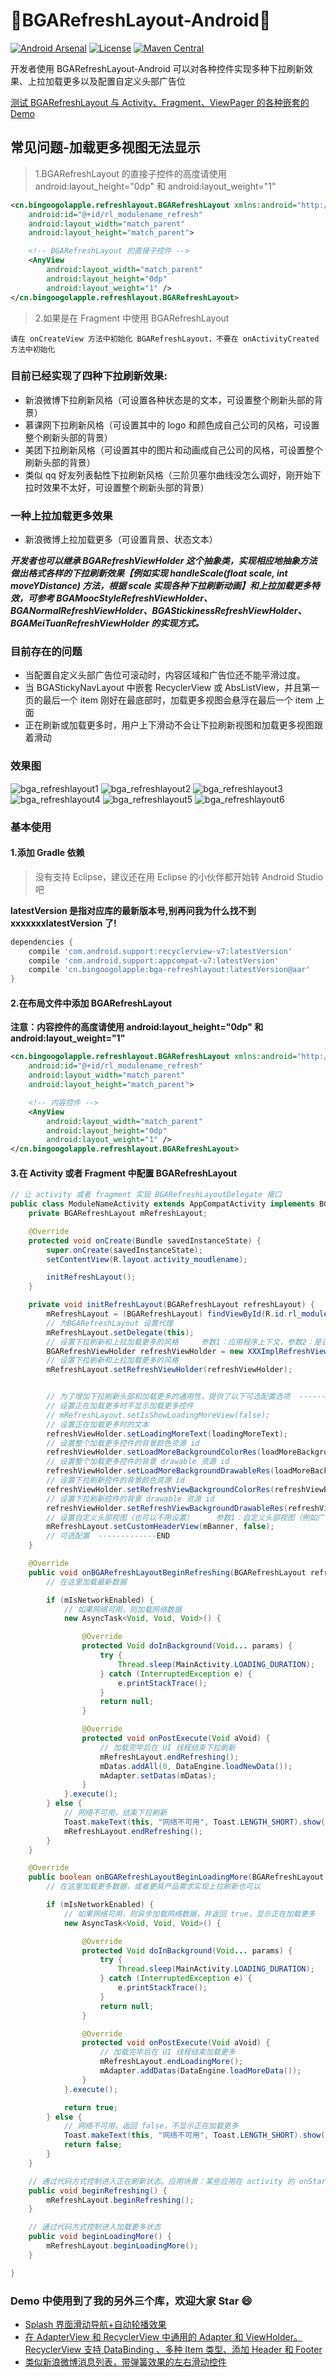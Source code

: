 :running:BGARefreshLayout-Android:running:
============

[![Android Arsenal](https://img.shields.io/badge/Android%20Arsenal-BGARefreshLayout-brightgreen.svg?style=flat)](http://android-arsenal.com/details/1/1909)
[![License](https://img.shields.io/badge/license-Apache%202-green.svg)](https://www.apache.org/licenses/LICENSE-2.0)
[![Maven Central](https://maven-badges.herokuapp.com/maven-central/cn.bingoogolapple/bga-refreshlayout/badge.svg)](https://maven-badges.herokuapp.com/maven-central/cn.bingoogolapple/bga-refreshlayout)

开发者使用 BGARefreshLayout-Android 可以对各种控件实现多种下拉刷新效果、上拉加载更多以及配置自定义头部广告位

[测试 BGARefreshLayout 与 Activity、Fragment、ViewPager 的各种嵌套的 Demo](https://github.com/bingoogolapple/BGARefreshLayoutDemo)

## 常见问题-加载更多视图无法显示
> 1.BGARefreshLayout 的直接子控件的高度请使用 android:layout_height="0dp" 和 android:layout_weight="1"

```xml
<cn.bingoogolapple.refreshlayout.BGARefreshLayout xmlns:android="http://schemas.android.com/apk/res/android"
    android:id="@+id/rl_modulename_refresh"
    android:layout_width="match_parent"
    android:layout_height="match_parent">

    <!-- BGARefreshLayout 的直接子控件 -->
    <AnyView
        android:layout_width="match_parent"
        android:layout_height="0dp"
        android:layout_weight="1" />
</cn.bingoogolapple.refreshlayout.BGARefreshLayout>
```
> 2.如果是在 Fragment 中使用 BGARefreshLayout

```
请在 onCreateView 方法中初始化 BGARefreshLayout，不要在 onActivityCreated 方法中初始化
```

### 目前已经实现了四种下拉刷新效果:

* 新浪微博下拉刷新风格（可设置各种状态是的文本，可设置整个刷新头部的背景）
* 慕课网下拉刷新风格（可设置其中的 logo 和颜色成自己公司的风格，可设置整个刷新头部的背景）
* 美团下拉刷新风格（可设置其中的图片和动画成自己公司的风格，可设置整个刷新头部的背景）
* 类似 qq 好友列表黏性下拉刷新风格（三阶贝塞尔曲线没怎么调好，刚开始下拉时效果不太好，可设置整个刷新头部的背景）

### 一种上拉加载更多效果

* 新浪微博上拉加载更多（可设置背景、状态文本）

***开发者也可以继承 BGARefreshViewHolder 这个抽象类，实现相应地抽象方法做出格式各样的下拉刷新效果【例如实现 handleScale(float scale, int moveYDistance) 方法，根据 scale 实现各种下拉刷新动画】和上拉加载更多特效，可参考 BGAMoocStyleRefreshViewHolder、BGANormalRefreshViewHolder、BGAStickinessRefreshViewHolder、BGAMeiTuanRefreshViewHolder 的实现方式。***

### 目前存在的问题

* 当配置自定义头部广告位可滚动时，内容区域和广告位还不能平滑过度。
* 当 BGAStickyNavLayout 中嵌套 RecyclerView 或 AbsListView，并且第一页的最后一个 item 刚好在最底部时，加载更多视图会悬浮在最后一个 item 上面
* 正在刷新或加载更多时，用户上下滑动不会让下拉刷新视图和加载更多视图跟着滑动

### 效果图
![bga_refreshlayout1](https://cloud.githubusercontent.com/assets/8949716/17475813/6f7e338c-5d8f-11e6-846f-889414742b78.gif)
![bga_refreshlayout2](https://cloud.githubusercontent.com/assets/8949716/17475812/6f79b0aa-5d8f-11e6-8934-ab5f61bff177.gif)
![bga_refreshlayout3](https://cloud.githubusercontent.com/assets/8949716/17475814/6f900742-5d8f-11e6-832e-eaded3640154.gif)
![bga_refreshlayout4](https://cloud.githubusercontent.com/assets/8949716/17475815/6fb4a0c0-5d8f-11e6-94c9-5eaed30c5060.gif)
![bga_refreshlayout5](https://cloud.githubusercontent.com/assets/8949716/17475816/6fbb501e-5d8f-11e6-9dc5-fcb5b497247e.gif)
![bga_refreshlayout6](https://cloud.githubusercontent.com/assets/8949716/17475817/6fe51674-5d8f-11e6-994b-b8248f164181.gif)

### 基本使用

#### 1.添加 Gradle 依赖

> 没有支持 Eclipse，建议还在用 Eclipse 的小伙伴都开始转 Android Studio 吧

**latestVersion 是指对应库的最新版本号,别再问我为什么找不到 xxxxxxxlatestVersion 了!**

```groovy
dependencies {
    compile 'com.android.support:recyclerview-v7:latestVersion'
    compile 'com.android.support:appcompat-v7:latestVersion'
    compile 'cn.bingoogolapple:bga-refreshlayout:latestVersion@aar'
}
```

#### 2.在布局文件中添加 BGARefreshLayout

**注意：内容控件的高度请使用 android:layout_height="0dp" 和 android:layout_weight="1"**

```xml
<cn.bingoogolapple.refreshlayout.BGARefreshLayout xmlns:android="http://schemas.android.com/apk/res/android"
    android:id="@+id/rl_modulename_refresh"
    android:layout_width="match_parent"
    android:layout_height="match_parent">

    <!-- 内容控件 -->
    <AnyView
        android:layout_width="match_parent"
        android:layout_height="0dp"
        android:layout_weight="1" />
</cn.bingoogolapple.refreshlayout.BGARefreshLayout>
```

#### 3.在 Activity 或者 Fragment 中配置 BGARefreshLayout

```java
// 让 activity 或者 fragment 实现 BGARefreshLayoutDelegate 接口
public class ModuleNameActivity extends AppCompatActivity implements BGARefreshLayout.BGARefreshLayoutDelegate {
    private BGARefreshLayout mRefreshLayout;

    @Override
    protected void onCreate(Bundle savedInstanceState) {
        super.onCreate(savedInstanceState);
        setContentView(R.layout.activity_moudlename);

        initRefreshLayout();
    }

    private void initRefreshLayout(BGARefreshLayout refreshLayout) {
        mRefreshLayout = (BGARefreshLayout) findViewById(R.id.rl_modulename_refresh);
        // 为BGARefreshLayout 设置代理
        mRefreshLayout.setDelegate(this);
        // 设置下拉刷新和上拉加载更多的风格     参数1：应用程序上下文，参数2：是否具有上拉加载更多功能
        BGARefreshViewHolder refreshViewHolder = new XXXImplRefreshViewHolder(this, true))
        // 设置下拉刷新和上拉加载更多的风格
        mRefreshLayout.setRefreshViewHolder(refreshViewHolder);


        // 为了增加下拉刷新头部和加载更多的通用性，提供了以下可选配置选项  -------------START
        // 设置正在加载更多时不显示加载更多控件
        // mRefreshLayout.setIsShowLoadingMoreView(false);
        // 设置正在加载更多时的文本
        refreshViewHolder.setLoadingMoreText(loadingMoreText);
        // 设置整个加载更多控件的背景颜色资源 id
        refreshViewHolder.setLoadMoreBackgroundColorRes(loadMoreBackgroundColorRes);
        // 设置整个加载更多控件的背景 drawable 资源 id
        refreshViewHolder.setLoadMoreBackgroundDrawableRes(loadMoreBackgroundDrawableRes);
        // 设置下拉刷新控件的背景颜色资源 id
        refreshViewHolder.setRefreshViewBackgroundColorRes(refreshViewBackgroundColorRes);
        // 设置下拉刷新控件的背景 drawable 资源 id
        refreshViewHolder.setRefreshViewBackgroundDrawableRes(refreshViewBackgroundDrawableRes);
        // 设置自定义头部视图（也可以不用设置）     参数1：自定义头部视图（例如广告位）， 参数2：上拉加载更多是否可用
        mRefreshLayout.setCustomHeaderView(mBanner, false);
        // 可选配置  -------------END
    }

    @Override
    public void onBGARefreshLayoutBeginRefreshing(BGARefreshLayout refreshLayout) {
        // 在这里加载最新数据

        if (mIsNetworkEnabled) {
            // 如果网络可用，则加载网络数据
            new AsyncTask<Void, Void, Void>() {

                @Override
                protected Void doInBackground(Void... params) {
                    try {
                        Thread.sleep(MainActivity.LOADING_DURATION);
                    } catch (InterruptedException e) {
                        e.printStackTrace();
                    }
                    return null;
                }

                @Override
                protected void onPostExecute(Void aVoid) {
                    // 加载完毕后在 UI 线程结束下拉刷新
                    mRefreshLayout.endRefreshing();
                    mDatas.addAll(0, DataEngine.loadNewData());
                    mAdapter.setDatas(mDatas);
                }
            }.execute();
        } else {
            // 网络不可用，结束下拉刷新
            Toast.makeText(this, "网络不可用", Toast.LENGTH_SHORT).show();
            mRefreshLayout.endRefreshing();
        }
    }

    @Override
    public boolean onBGARefreshLayoutBeginLoadingMore(BGARefreshLayout refreshLayout) {
        // 在这里加载更多数据，或者更具产品需求实现上拉刷新也可以

        if (mIsNetworkEnabled) {
            // 如果网络可用，则异步加载网络数据，并返回 true，显示正在加载更多
            new AsyncTask<Void, Void, Void>() {

                @Override
                protected Void doInBackground(Void... params) {
                    try {
                        Thread.sleep(MainActivity.LOADING_DURATION);
                    } catch (InterruptedException e) {
                        e.printStackTrace();
                    }
                    return null;
                }

                @Override
                protected void onPostExecute(Void aVoid) {
                    // 加载完毕后在 UI 线程结束加载更多
                    mRefreshLayout.endLoadingMore();
                    mAdapter.addDatas(DataEngine.loadMoreData());
                }
            }.execute();

            return true;
        } else {
            // 网络不可用，返回 false，不显示正在加载更多
            Toast.makeText(this, "网络不可用", Toast.LENGTH_SHORT).show();
            return false;
        }
    }

    // 通过代码方式控制进入正在刷新状态。应用场景：某些应用在 activity 的 onStart 方法中调用，自动进入正在刷新状态获取最新数据
    public void beginRefreshing() {
        mRefreshLayout.beginRefreshing();
    }

    // 通过代码方式控制进入加载更多状态
    public void beginLoadingMore() {
        mRefreshLayout.beginLoadingMore();
    }

}
```



### Demo 中使用到了我的另外三个库，欢迎大家 Star :smile:

* [Splash 界面滑动导航+自动轮播效果](https://github.com/bingoogolapple/BGABanner-Android)
* [在 AdapterView 和 RecyclerView 中通用的 Adapter 和 ViewHolder。RecyclerView 支持 DataBinding 、多种 Item 类型、添加 Header 和 Footer](https://github.com/bingoogolapple/BGAAdapter-Android)
* [类似新浪微博消息列表，带弹簧效果的左右滑动控件](https://github.com/bingoogolapple/BGASwipeItemLayout-Android)


